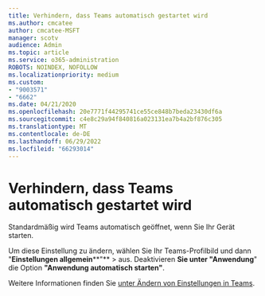 ```yaml
---
title: Verhindern, dass Teams automatisch gestartet wird
ms.author: cmcatee
author: cmcatee-MSFT
manager: scotv
audience: Admin
ms.topic: article
ms.service: o365-administration
ROBOTS: NOINDEX, NOFOLLOW
ms.localizationpriority: medium
ms.custom:
- "9003571"
- "6662"
ms.date: 04/21/2020
ms.openlocfilehash: 20e7771f44295741ce55ce848b7beda23430df6a
ms.sourcegitcommit: c4e8c29a94f840816a023131ea7b4a2bf876c305
ms.translationtype: MT
ms.contentlocale: de-DE
ms.lasthandoff: 06/29/2022
ms.locfileid: "66293014"
---
```

# <a name="prevent-teams-from-starting-automatically"></a>Verhindern, dass Teams automatisch gestartet wird

Standardmäßig wird Teams automatisch geöffnet, wenn Sie Ihr Gerät starten.

Um diese Einstellung zu ändern, wählen Sie Ihr Teams-Profilbild und dann "**Einstellungen allgemein****"** >   aus. Deaktivieren  **Sie unter "Anwendung**" die Option  **"Anwendung automatisch starten"**.

Weitere Informationen finden Sie  [unter Ändern von Einstellungen in Teams](https://support.microsoft.com/office/b506e8f1-1a96-4cf1-8c6b-b6ed4f424bc7).

